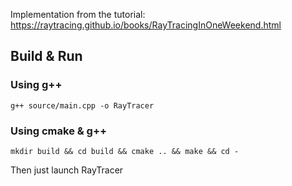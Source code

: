 Implementation from the tutorial: https://raytracing.github.io/books/RayTracingInOneWeekend.html

## Build & Run

### Using g++

```
g++ source/main.cpp -o RayTracer
```

### Using cmake & g++
```
mkdir build && cd build && cmake .. && make && cd -
```

Then just launch RayTracer

#